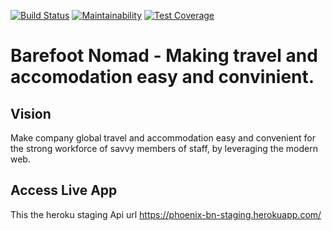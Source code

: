 [![Build Status](https://travis-ci.org/atlp-rwanda/phoenix-bn-backend.svg?branch=develop)](https://travis-ci.org/atlp-rwanda/phoenix-bn-backend) [![Maintainability](https://api.codeclimate.com/v1/badges/c13ccd01d6a7f3079c9f/maintainability)](https://codeclimate.com/github/atlp-rwanda/phoenix-bn-backend/maintainability) [![Test Coverage](https://api.codeclimate.com/v1/badges/c13ccd01d6a7f3079c9f/test_coverage)](https://codeclimate.com/github/atlp-rwanda/phoenix-bn-backend/test_coverage)


# Barefoot Nomad - Making  travel and accomodation easy and convinient.

## Vision

Make company global travel and accommodation easy and convenient for the strong workforce of savvy members of staff, by leveraging the modern web.

## Access Live App

This the heroku staging Api url https://phoenix-bn-staging.herokuapp.com/
